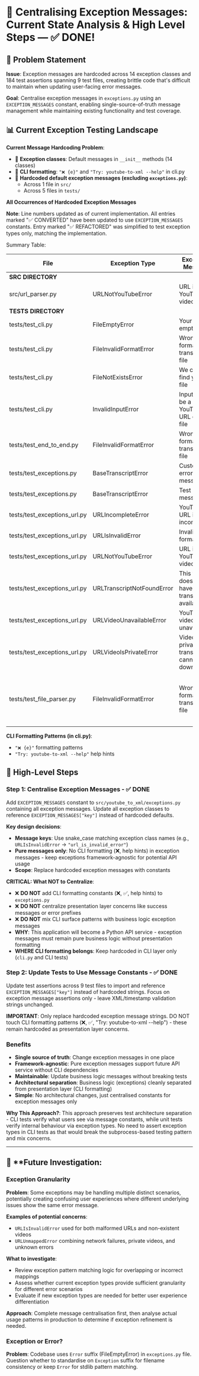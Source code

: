 # 🧠 **Centralising Exception Messages: Current State Analysis & High Level Steps — ✅ DONE!**

## 🎯 **Problem Statement**

**Issue**: Exception messages are hardcoded across 14 exception classes and 184 test assertions spanning 9 test files, creating brittle code that's difficult to maintain when updating user-facing error messages.

**Goal**: Centralise exception messages in `exceptions.py` using an `EXCEPTION_MESSAGES` constant, enabling single-source-of-truth message management while maintaining existing functionality and test coverage.


## 📊 **Current Exception Testing Landscape**

**Current Message Hardcoding Problem**:
- 📍 **Exception classes**: Default messages in `__init__` methods (14 classes)
- 📍 **CLI formatting**: `"❌ {e}"` and `"Try: youtube-to-xml --help"` in cli.py
- 📍 **Hardcoded default exception messages (excluding `exceptions.py`)**:
   - Across 1 file in `src/`
   - Across 5 files in `tests/`

**All Occurrences of Hardcoded Exception Messages**

**Note**: Line numbers updated as of current implementation. All entries marked "✅ CONVERTED" have been updated to use `EXCEPTION_MESSAGES` constants. Entry marked "✅ REFACTORED" was simplified to test exception types only, matching the implementation.

Summary Table:

| File | Exception Type | Exception Message | Current Lines | Status |
|---|---|---|---|---|
| **SRC DIRECTORY** | | | | |
| src/url_parser.py | URLNotYouTubeError | URL is not a YouTube video | 317 | ✅ **UPDATED** *(docstring simplified)* |
| **TESTS DIRECTORY** | | | | |
| tests/test_cli.py | FileEmptyError | Your file is empty | 175 | ✅ **CONVERTED** |
| tests/test_cli.py | FileInvalidFormatError | Wrong format in transcript file | 187 | ✅ **CONVERTED** |
| tests/test_cli.py | FileNotExistsError | We couldn't find your file | 163 | ✅ **CONVERTED** |
| tests/test_cli.py | InvalidInputError | Input must be a YouTube URL or .txt file | [123, 137, 149] | ✅ **CONVERTED** |
| tests/test_end_to_end.py | FileInvalidFormatError | Wrong format in transcript file | 137 | ✅ **CONVERTED** |
| tests/test_exceptions.py | BaseTranscriptError | Custom error message | 36 | *(test case - leave as-is)* |
| tests/test_exceptions.py | BaseTranscriptError | Test message | 42 | *(test case - leave as-is)* |
| tests/test_exceptions_url.py | URLIncompleteError | YouTube URL is incomplete | 57 | ✅ **CONVERTED** |
| tests/test_exceptions_url.py | URLIsInvalidError | Invalid URL format | 67 | ✅ **CONVERTED** |
| tests/test_exceptions_url.py | URLNotYouTubeError | URL is not a YouTube video | 40 | ✅ **CONVERTED** |
| tests/test_exceptions_url.py | URLTranscriptNotFoundError | This video doesn't have a transcript available | 97 | ✅ **CONVERTED** |
| tests/test_exceptions_url.py | URLVideoUnavailableError | YouTube video unavailable | 76 | ✅ **CONVERTED** |
| tests/test_exceptions_url.py | URLVideoIsPrivateError | Video is private and transcript cannot be downloaded | 84 | ✅ **CONVERTED** |
| tests/test_file_parser.py | FileInvalidFormatError | Wrong format in transcript file | N/A | ✅ **REFACTORED** *(tests exception types only - matches simplified implementation)* |

**CLI Formatting Patterns (in cli.py)**:
- `"❌ {e}"` formatting patterns
- `"Try: youtube-to-xml --help"` help hints


## 🚀 **High-Level Steps**

### **Step 1: Centralise Exception Messages** - ✅ **DONE**
Add `EXCEPTION_MESSAGES` constant to `src/youtube_to_xml/exceptions.py` containing all exception messages. Update all exception classes to reference `EXCEPTION_MESSAGES["key"]` instead of hardcoded defaults.

**Key design decisions**:
- **Message keys**: Use snake_case matching exception class names (e.g., `URLIsInvalidError` → `"url_is_invalid_error"`)
- **Pure messages only**: No CLI formatting (❌, help hints) in exception messages - keep exceptions framework-agnostic for potential API usage
- **Scope**: Replace hardcoded exception messages with constants

**CRITICAL: What NOT to Centralize**:
- ❌ **DO NOT** add CLI formatting constants (❌, ✅, help hints) to `exceptions.py`
- ❌ **DO NOT** centralize presentation layer concerns like success messages or error prefixes
- ❌ **DO NOT** mix CLI surface patterns with business logic exception messages
- **WHY**: This application will become a Python API service - exception messages must remain pure business logic without presentation formatting
- **WHERE CLI formatting belongs**: Keep hardcoded in CLI layer only (`cli.py` and CLI tests)

### **Step 2: Update Tests to Use Message Constants** - ✅ **DONE**
Update test assertions across 9 test files to import and reference `EXCEPTION_MESSAGES["key"]` instead of hardcoded strings. Focus on exception message assertions only - leave XML/timestamp validation strings unchanged.

**IMPORTANT**: Only replace hardcoded exception message strings. DO NOT touch CLI formatting patterns (❌, ✅, "Try: youtube-to-xml --help") - these remain hardcoded as presentation layer concerns.

### **Benefits**
- **Single source of truth**: Change exception messages in one place
- **Framework-agnostic**: Pure exception messages support future API service without CLI dependencies
- **Maintainable**: Update business logic messages without breaking tests
- **Architectural separation**: Business logic (exceptions) cleanly separated from presentation layer (CLI formatting)
- **Simple**: No architectural changes, just centralised constants for exception messages only

**Why This Approach?**: This approach preserves test architecture separation - CLI tests verify what users see via message constants, while unit tests verify internal behaviour via exception types. No need to assert exception types in CLI tests as that would break the subprocess-based testing pattern and mix concerns.

---

## 🔬 **Future Investigation: 

### **Exception Granularity**

**Problem**: Some exceptions may be handling multiple distinct scenarios, potentially creating confusing user experiences where different underlying issues show the same error message.

**Examples of potential concerns**:
- `URLIsInvalidError` used for both malformed URLs and non-existent videos
- `URLUnmappedError` combining network failures, private videos, and unknown errors

**What to investigate**:
- Review exception pattern matching logic for overlapping or incorrect mappings
- Assess whether current exception types provide sufficient granularity for different error scenarios
- Evaluate if new exception types are needed for better user experience differentiation

**Approach**: Complete message centralisation first, then analyse actual usage patterns in production to determine if exception refinement is needed.

### **Exception or Error?**

**Problem**: Codebase uses `Error` suffix (FileEmptyError) in `exceptions.py` file. Question whether to standardise on `Exception` suffix for filename consistency or keep `Error` for stdlib pattern matching.